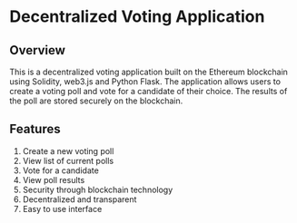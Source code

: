 # Decentralized Voting Application

## Overview
This is a decentralized voting application built on the Ethereum blockchain using Solidity, web3.js and Python Flask. The application allows users to create a voting poll and vote for a candidate of their choice. The results of the poll are stored securely on the blockchain.

## Features
1. Create a new voting poll
2. View list of current polls
3. Vote for a candidate
4. View poll results
5. Security through blockchain technology
6. Decentralized and transparent
7. Easy to use interface
